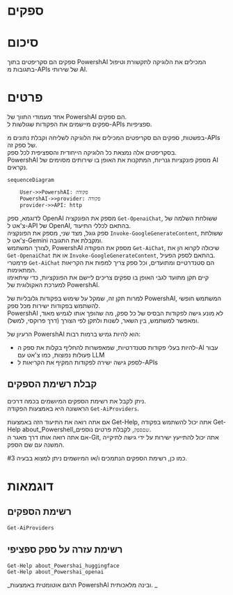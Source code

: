﻿# ספקים  

# סיכום <!--! @#Short --> 

ספקים הם סקריפטים בתוך PowershAI המכילים את הלוגיקה לתקשורת וטיפול בתגובות מ-APIs של שירותי AI.

# פרטים  <!--! @#Long --> 

אחד מעמודי התווך של PowershAI הם ספקים.  
ספקים מיישמים את הפקודות שגולשות ל-APIs ספציפיות.  

בפשטות, ספקים הם סקריפטים המכילים את הלוגיקה לשליחה וקבלת נתונים מ-APIs של ספק זה.  
בסקריפטים אלה נמצאת כל הלוגיקה הייחודית והספציפית לכל ספק.  
PowershAI מספק פונקציות גנריות, המתקנות את האופן בו שירותים מסוימים של AI נקראים.  

```mermaid 
sequenceDiagram

    User->>PowershAI: פקודה
    PowershAI->>provider: פקודה
    provider->>API: http
```

לדוגמא, ספק OpenAI מספק את הפונקציה `Get-OpenaiChat`, ששולחת השלמה של צ'אט ל-API של OpenAI, בהתאם לכללי התיעוד.  
ספק גוגל, מצד שני, מספק את הפונקציה `Invoke-GoogleGenerateContent`, ששולחת צ'אט ל-Gemini ומקבלת את התגובה.  
לצורך המשתמש, PowershAI מספק את הפקודה `Get-AiChat`, שיכולה לקרוא הן את `Get-OpenaiChat` או את `Invoke-GoogleGenerateContent`, בהתאם לספק הפעיל.  
פרמטרי  `Get-AiChat` הם סטנדרטיים ומתועדים, וכל ספק צריך למפות את הקריאות המתאימות.  
קיים תקן מתועד לגבי האופן בו ספקים צריכים ליישם את הפונקציות, כדי שיתאימו למערכת האקולוגית של PowershAI.  


למרות תקן זה, שמקל על שימוש בפקודות גלובליות של PowershAI, המשתמש חופשי להשתמש בפקודות ישירות מכל ספק.  
PowershAI לא מונע גישה לפקודות הבסיס של כל ספק, מה שהופך אותו לגמיש מאוד, ומאפשר למשתמש, בין השאר, לשנות ולתקן לפי הצורך (דרך פרוקסי, למשל).

הרעיון של PowershAI הוא להיות גמיש ברמות רבות:

-  להיות בעלי פקודות סטנדרטיות, שמאפשרות להחליף בקלות את ספק ה-AI עבור פעולות נפוצות, כמו צ'אט עם LLM 
-  לספק גישה ישירה לפקודות המקיף את הקריאות ל-APIs

## קבלת רשימת הספקים  

ניתן לקבל את רשימת הספקים המיושמים בכמה דרכים.  
הראשונה היא באמצעות הפקודה `Get-AiProviders`.  

אם אתה רואה את התיעוד הזה באמצעות Get-Help, אתה יכול להשתמש בפקודה Get-Help about_Powershell_`שםספק`, לקבלת פרטים נוספים.  
אם אתה רואה אותו דרך מאגר ה-Git, אתה יכול להתייעץ ישירות על ידי גישה לתיקייה המשנה עם שם הספק.

כמו כן, רשימת הספקים הנתמכים ו/או המיושמים ניתן למצוא בבעיה #3.


# דוגמאות <!--! @#Ex -->

## רשימת הספקים 

```powershell 
Get-AiProviders 
```

## רשימת עזרה על ספק ספציפי 

```
Get-Help about_Powershai_huggingface
Get-Help about_Powershai_openai
```






<!--PowershaiAiDocBlockStart-->
_תרגם אוטומטית באמצעות PowershAI ובינה מלאכותית. 
_
<!--PowershaiAiDocBlockEnd-->
